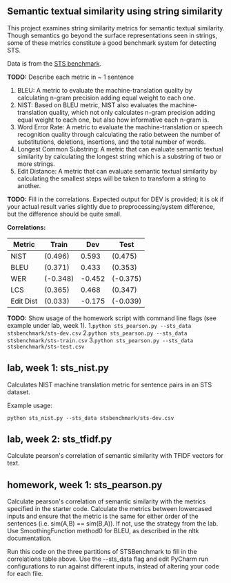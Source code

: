 Semantic textual similarity using string similarity
---------------------------------------------------

This project examines string similarity metrics for semantic textual similarity.
Though semantics go beyond the surface representations seen in strings, some of these
metrics constitute a good benchmark system for detecting STS.

Data is from the [STS benchmark](http://ixa2.si.ehu.es/stswiki/index.php/STSbenchmark).

**TODO:**
Describe each metric in ~ 1 sentence
1. BLEU: A metric to evaluate the machine-translation quality 
         by calculating n-gram precision adding equal weight to each one.
2. NIST: Based on BLEU metric, NIST also evaluates the machine-translation quality, which not only 
         calculates n-gram precision adding equal weight to each one, but also how informative each n-gram is.
3. Word Error Rate: A metric to evaluate the machine-translation or speech recognition quality through calculating
                    the ratio between the number of substitutions, deletions, insertions, and the total number
                    of words.
4. Longest Common Substring: A metric that can evaluate semantic textual similarity by calculating the longest
                             string which is a substring of two or more strings.
5. Edit Distance: A metric that can evaluate semantic textual similarity by calculating the smallest steps will be taken
                  to transform a string to another.

**TODO:** Fill in the correlations. Expected output for DEV is provided; it is ok if your actual result
varies slightly due to preprocessing/system difference, but the difference should be quite small.

**Correlations:**

Metric | Train | Dev | Test 
------ | -- | --- | ----
NIST | (0.496) | 0.593 | (0.475)
BLEU | (0.371) | 0.433 | (0.353)
WER | (-0.348) | -0.452| (-0.375)
LCS | (0.365) | 0.468| (0.347)
Edit Dist | (0.033) | -0.175| (-0.039)

**TODO:**
Show usage of the homework script with command line flags (see example under lab, week 1).
1.`python sts_pearson.py --sts_data stsbenchmark/sts-dev.csv`
2.`python sts_pearson.py --sts_data stsbenchmark/sts-train.csv`
3.`python sts_pearson.py --sts_data stsbenchmark/sts-test.csv`

## lab, week 1: sts_nist.py

Calculates NIST machine translation metric for sentence pairs in an STS dataset.

Example usage:

`python sts_nist.py --sts_data stsbenchmark/sts-dev.csv`

## lab, week 2: sts_tfidf.py

Calculate pearson's correlation of semantic similarity with TFIDF vectors for text.

## homework, week 1: sts_pearson.py

Calculate pearson's correlation of semantic similarity with the metrics specified in the starter code.
Calculate the metrics between lowercased inputs and ensure that the metric is the same for either order of the 
sentences (i.e. sim(A,B) == sim(B,A)). If not, use the strategy from the lab.
Use SmoothingFunction method0 for BLEU, as described in the nltk documentation.

Run this code on the three partitions of STSBenchmark to fill in the correlations table above.
Use the --sts_data flag and edit PyCharm run configurations to run against different inputs,
 instead of altering your code for each file.